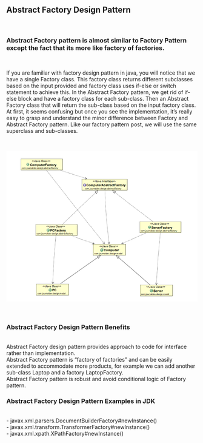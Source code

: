 <h2> Abstract Factory Design Pattern</h2>
<br>

<h3>Abstract Factory pattern is almost similar to Factory Pattern except the fact that its more like factory of factories.</h3>

<br>

If you are familiar with factory design pattern in java, you will notice that we have a single Factory class. This factory class returns different subclasses based on the input provided and factory class uses if-else or switch statement to achieve this. In the Abstract Factory pattern, we get rid of if-else block and have a factory class for each sub-class. Then an Abstract Factory class that will return the sub-class based on the input factory class. At first, it seems confusing but once you see the implementation, it’s really easy to grasp and understand the minor difference between Factory and Abstract Factory pattern. Like our factory pattern post, we will use the same superclass and sub-classes.

<br>

![Abstract Factory Design Pattern](Abstract-Factory-Pattern.png "Abstract Factory Design Pattern Example")

<br>

<h3>Abstract Factory Design Pattern Benefits</h3>
<br>Abstract Factory design pattern provides approach to code for interface rather than implementation.
<br>Abstract Factory pattern is “factory of factories” and can be easily extended to accommodate more products, for example we can add another sub-class Laptop and a factory LaptopFactory.
<br>Abstract Factory pattern is robust and avoid conditional logic of Factory pattern.

<br>

<h3>Abstract Factory Design Pattern Examples in JDK</h3>
<br>- javax.xml.parsers.DocumentBuilderFactory#newInstance()
<br>- javax.xml.transform.TransformerFactory#newInstance()
<br>- javax.xml.xpath.XPathFactory#newInstance()
